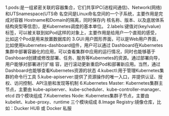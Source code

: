 1.pods:是一组紧密关联的容器集合，它们共享IPC(进程间通信)、Network(网络)和UTSnamespace(UTS命 
名空间是Linux命名空间的一个子系统，主要作用是完成对容器 Hostname和Domain的隔离，同时保存内 
核名称、版本、以及底居体系结构突型等信息)，是Kubernetes调度的基本单位。
2.labels:键值对(key/value)标签，可以被关联到如Pod这样的对象上，主要作用是给用户一个直观的感受，
比如这个Pod是用来放置数据库的
3.GUI:用户图形界面，可以是Web用户界面，比如使用kubernetes-dashboard组件，用户可以通过 
Dashboard在Kubernetes集群中部署容器化的应用，可以查看集群中应用的运行情况，同时也能够基于 
Dashboard创建或修改部署、任务、服务等Kubernetes的资源。通过部署向导，用户能够对部署进行扩缩 
容，逬行滚动更新重启Pod和部署新应用。当然，通过Dashboard也能够查看Kubernetes资源的状态
4.kubectl:用于管理Kubernetes集群的命令行工具
5.kube-apiserver:提供了资源操作的唯一入口，并提供认证、授权、访问控制、API注册和发现等机制
6.Kubernetes Master: Kubernetes集群主节点，主要由 kube-apiserver、kube-scheduler、kube-controller-manager、etcd 四个模块组成
7.Kubernetes Node: Kubernetes集群子节点，主要由 kubelet、kube-proxy、runtime 三个模块绍成
8.Image Registry:镜像仓库，比如：Ducker HUB 或 Docker 私服